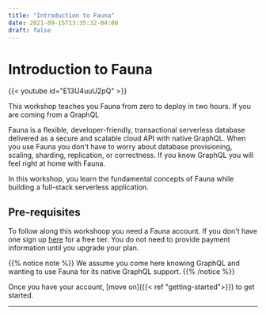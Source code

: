 ```yaml
---
title: "Introduction to Fauna"
date: 2021-09-15T13:35:32-04:00
draft: false
---
```

# Introduction to Fauna

{{< youtube id="E13U4uuU2pQ" >}}

This workshop teaches you Fauna from zero to deploy in two hours. If you are coming from a GraphQL 


Fauna is a flexible, developer-friendly, transactional serverless database delivered as a secure and scalable cloud API with native GraphQL. When you use Fauna you don't have to worry about database provisioning, scaling, sharding, replication, or correctness.  If you know GraphQL you will feel right at home with Fauna.

In this workshop, you learn the fundamental concepts of Fauna while building a full-stack serverless application.

## Pre-requisites

To follow along this workshoop you need a Fauna account. If you don't have one sign up [here](https://dashboard.fauna.com/accounts/register) for a free tier. You do not need to provide payment information until you upgrade your plan. 

{{% notice note %}}
We assume you come here knowing GraphQL and wanting to use Fauna for its native GraphQL support.
{{% /notice %}}

Once you have your account, [move on]({{< ref "getting-started">}}) to get started.

---